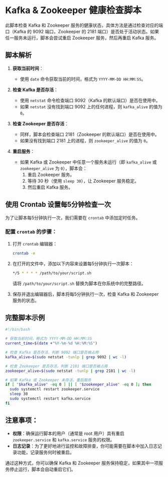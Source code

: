 # Kafka & Zookeeper 健康检查脚本

此脚本检查 Kafka 和 Zookeeper 服务的健康状态，具体方法是通过检查对应的端口（Kafka 的 9092 端口，Zookeeper 的 2181 端口）是否处于活动状态。如果任一服务未运行，脚本会尝试重启 Zookeeper 服务，然后再重启 Kafka 服务。

## 脚本解析

1. **获取当前时间**：
    - 使用 `date` 命令获取当前的时间，格式为 `YYYY-MM-DD HH:MM:SS`。

2. **检查 Kafka 是否存活**：
    - 使用 `netstat` 命令检查端口 9092（Kafka 的默认端口）是否在使用中。
    - 如果 `netstat` 没有找到端口 9092 上的任何进程，则 `kafka_alive` 的值为 `0`。

3. **检查 Zookeeper 是否存活**：
    - 同样，脚本会检查端口 2181（Zookeeper 的默认端口）是否在使用中。
    - 如果没有找到端口 2181 上的进程，则 `zookeeper_alive` 的值为 `0`。

4. **重启服务**：
    - 如果 Kafka 或 Zookeeper 中任意一个服务未运行（即 `kafka_alive` 或 `zookeeper_alive` 为 `0`），脚本会：
        1. 重启 Zookeeper 服务。
        2. 等待 30 秒（使用 `sleep 30`），让 Zookeeper 服务稳定。
        3. 然后重启 Kafka 服务。

## 使用 Crontab 设置每5分钟检查一次

为了让脚本每5分钟执行一次，我们需要在 `crontab` 中添加定时任务。

### 配置 `crontab` 的步骤：

1. 打开 `crontab` 编辑器：

   ```bash
   crontab -e
   ```

2. 在打开的文件中，添加以下内容来设置每5分钟执行一次脚本：

   ```bash
   */5 * * * * /path/to/your/script.sh
   ```

   请将 `/path/to/your/script.sh` 替换为脚本在你系统中的完整路径。

3. 保存并退出编辑器后，脚本将每5分钟执行一次，检查 Kafka 和 Zookeeper 服务的状态。

## 完整脚本示例

```bash
#!/bin/bash

# 获取当前时间，格式为 YYYY-MM-DD HH:MM:SS
current_time=$(date +"%Y-%m-%d %H:%M:%S")

# 检查 Kafka 是否存活，判断 9092 端口是否被占用
kafka_alive=$(sudo netstat -tunlp | grep 9092 | wc -l)

# 检查 Zookeeper 是否存活，判断 2181 端口是否被占用
zookeeper_alive=$(sudo netstat -tunlp | grep 2181 | wc -l)

# 如果 Kafka 或 Zookeeper 未存活，重启服务
if [ "$kafka_alive" -eq 0 ] || [ "$zookeeper_alive" -eq 0 ]; then
  sudo systemctl restart zookeeper.service
  sleep 30
  sudo systemctl restart kafka.service
fi
```

## 注意事项：

- **权限**：确保运行脚本的用户（通常是 root 用户）具有重启 `zookeeper.service` 和 `kafka.service` 服务的权限。
- **日志记录**：为了更好地进行监控和故障排查，你可能需要在脚本中加入日志记录功能，记录服务何时被重启。

通过这种方式，你可以确保 Kafka 和 Zookeeper 服务保持稳定，如果其中一项服务停止运行，脚本会自动重启它们。